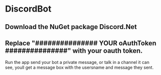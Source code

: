 # DiscordBot

Download the NuGet package Discord.Net 
-
Replace "############### YOUR oAuthToken ###############" with your oauth token. 
-
Run the app send your bot a private message, or talk in a channel it can see, youll get a message box with the usersname and message they sent.
